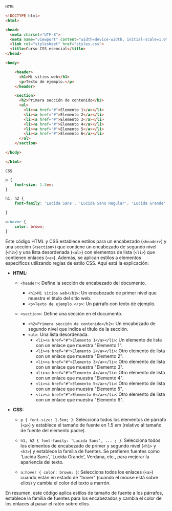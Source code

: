 `HTML`

```html
<!DOCTYPE html>
<html>

<head>
  <meta charset="UTF-8">
  <meta name="viewport" content="width=device-width, initial-scale=1.0">
  <link rel="stylesheet" href="styles.css">
  <title>Curso CSS esencial</title>
</head>

<body>

    <header>
      <h1>Mi sitios web</h1>
      <p>Texto de ejemplo.</p>
    </header>

    <section>
      <h2>Primera sección de contenido</h2>
      <ul>
        <li><a href="#">Elemento 1</a></li>
        <li><a href="#">Elemento 2</a></li>
        <li><a href="#">Elemento 3</a></li>
        <li><a href="#">Elemento 4</a></li>
        <li><a href="#">Elemento 5</a></li>
        <li><a href="#">Elemento 6</a></li>
      </ul>
    </section>

</body>

</html>
```
`CSS`

```css
p {
    font-size: 1.5em;
}

h1, h2 {
    font-family: 'Lucida Sans', 'Lucida Sans Regular', 'Lucida Grande', 'Lucida Sans Unicode', Geneva, Verdana, sans-serif;

}

a:hover {
    color: brown;
}
```

Este código HTML y CSS establece estilos para un encabezado (`<header>`) y una sección (`<section>`) que contiene un encabezado de segundo nivel (`<h2>`) y una lista desordenada (`<ul>`) con elementos de lista (`<li>`) que contienen enlaces (`<a>`). Además, se aplican estilos a elementos específicos utilizando reglas de estilo CSS. Aquí está la explicación:

- **HTML:**
  - `<header>`: Define la sección de encabezado del documento.
    - `<h1>Mi sitios web</h1>`: Un encabezado de primer nivel que muestra el título del sitio web.
    - `<p>Texto de ejemplo.</p>`: Un párrafo con texto de ejemplo.

  - `<section>`: Define una sección en el documento.
    - `<h2>Primera sección de contenido</h2>`: Un encabezado de segundo nivel que indica el título de la sección.
    - `<ul>`: Una lista desordenada.
      - `<li><a href="#">Elemento 1</a></li>`: Un elemento de lista con un enlace que muestra "Elemento 1".
      - `<li><a href="#">Elemento 2</a></li>`: Otro elemento de lista con un enlace que muestra "Elemento 2".
      - `<li><a href="#">Elemento 3</a></li>`: Otro elemento de lista con un enlace que muestra "Elemento 3".
      - `<li><a href="#">Elemento 4</a></li>`: Otro elemento de lista con un enlace que muestra "Elemento 4".
      - `<li><a href="#">Elemento 5</a></li>`: Otro elemento de lista con un enlace que muestra "Elemento 5".
      - `<li><a href="#">Elemento 6</a></li>`: Otro elemento de lista con un enlace que muestra "Elemento 6".

- **CSS:**
  - `p { font-size: 1.5em; }`: Selecciona todos los elementos de párrafo (`<p>`) y establece el tamaño de fuente en 1.5 em (relativo al tamaño de fuente del elemento padre).

  - `h1, h2 { font-family: 'Lucida Sans', ... ; }`: Selecciona todos los elementos de encabezado de primer y segundo nivel (`<h1>` y `<h2>`) y establece la familia de fuentes. Se prefieren fuentes como 'Lucida Sans', 'Lucida Grande', Verdana, etc., para mejorar la apariencia del texto.

  - `a:hover { color: brown; }`: Selecciona todos los enlaces (`<a>`) cuando están en estado de "hover" (cuando el mouse está sobre ellos) y cambia el color del texto a marrón.

En resumen, este código aplica estilos de tamaño de fuente a los párrafos, establece la familia de fuentes para los encabezados y cambia el color de los enlaces al pasar el ratón sobre ellos.
